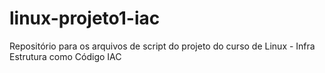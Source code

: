 # linux-projeto1-iac
Repositório para os arquivos de script do projeto do curso de Linux - Infra Estrutura como Código IAC
